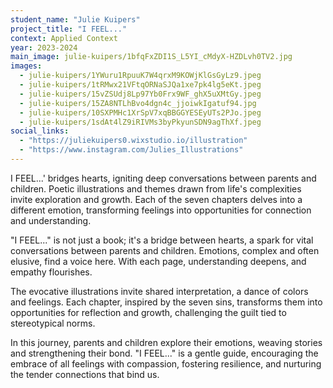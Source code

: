 ```yaml
---
student_name: "Julie Kuipers"
project_title: "I FEEL..."
context: Applied Context
year: 2023-2024
main_image: julie-kuipers/1bfqFxZDI1S_L5YI_cMdyX-HZDLvh0TV2.jpg
images:
  - julie-kuipers/1YWuru1RpuuK7W4qrxM9KOWjKlGsGyLz9.jpeg
  - julie-kuipers/1tRMwx21VFtqORNaSJQa1xe7pk4lg5eKt.jpeg
  - julie-kuipers/15vZSUdj8Lp97Yb0Frx9WF_ghX5uXMtGy.jpeg
  - julie-kuipers/15ZA8NTLhBvo4dgn4c_jjoiwkIgatuf94.jpg
  - julie-kuipers/10SXPMHc1XrSpV7xqBBGGYESEyUTs2PJo.jpeg
  - julie-kuipers/1sdAt4lZ9iRIVMs3byPkyunSDN9agThXf.jpeg
social_links:
  - "https://juliekuipers0.wixstudio.io/illustration"
  - "https://www.instagram.com/Julies_Illustrations"
---
```

I FEEL...' bridges hearts, igniting deep conversations between parents and children. Poetic illustrations and themes drawn from life's complexities invite exploration and growth. Each of the seven chapters delves into a different emotion, transforming feelings into opportunities for connection and understanding.

"I FEEL..." is not just a book; it's a bridge between hearts, a spark for vital conversations between parents and children. Emotions, complex and often elusive, find a voice here. With each page, understanding deepens, and empathy flourishes.

The evocative illustrations invite shared interpretation, a dance of colors and feelings. Each chapter, inspired by the seven sins, transforms them into opportunities for reflection and growth, challenging the guilt tied to stereotypical norms.

In this journey, parents and children explore their emotions, weaving stories and strengthening their bond. "I FEEL..." is a gentle guide, encouraging the embrace of all feelings with compassion, fostering resilience, and nurturing the tender connections that bind us.
